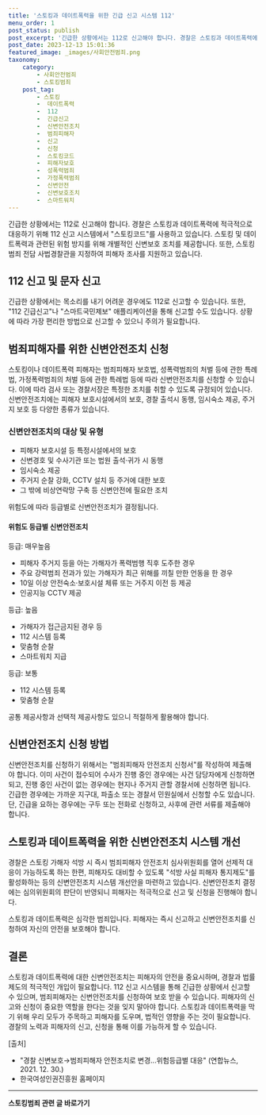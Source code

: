 ```yaml
---
title: '스토킹과 데이트폭력을 위한 긴급 신고 시스템 112'
menu_order: 1
post_status: publish
post_excerpt: '긴급한 상황에서는 112로 신고해야 합니다. 경찰은 스토킹과 데이트폭력에 적극적으로 대응하기 위해 112 신고 시스템에서  스토킹코드 를 사용하고 있습니다. 스토킹 및 데이트폭력과 관련된 위험 방지를 위해 개별적인 신변보호 조치를 제공합니다. 또한, 스토킹범죄 전담 사법경찰관을 지정하여 피해자 조사를 지원하고 있습니다.'
post_date: 2023-12-13 15:01:36
featured_image: _images/사회안전범죄.png
taxonomy:
    category:
        - 사회안전범죄
        - 스토킹범죄
    post_tag:
        - 스토킹
        -  데이트폭력
        -  112
        -  긴급신고
        -  신변안전조치
        -  범죄피해자
        -  신고
        -  신청
        -  스토킹코드
        -  피해자보호
        -  성폭력범죄
        -  가정폭력범죄
        -  신변안전
        -  신변보호조치
        -  스마트워치
---
```



긴급한 상황에서는 112로 신고해야 합니다. 경찰은 스토킹과 데이트폭력에 적극적으로 대응하기 위해 112 신고 시스템에서 "스토킹코드"를 사용하고 있습니다. 스토킹 및 데이트폭력과 관련된 위험 방지를 위해 개별적인 신변보호 조치를 제공합니다. 또한, 스토킹범죄 전담 사법경찰관을 지정하여 피해자 조사를 지원하고 있습니다.

## 112 신고 및 문자 신고

긴급한 상황에서는 목소리를 내기 어려운 경우에도 112로 신고할 수 있습니다. 또한, "112 긴급신고"나 "스마트국민제보" 애플리케이션을 통해 신고할 수도 있습니다. 상황에 따라 가장 편리한 방법으로 신고할 수 있으니 주의가 필요합니다.

## 범죄피해자를 위한 신변안전조치 신청

스토킹이나 데이트폭력 피해자는 범죄피해자 보호법, 성폭력범죄의 처벌 등에 관한 특례법, 가정폭력범죄의 처벌 등에 관한 특례법 등에 따라 신변안전조치를 신청할 수 있습니다. 이에 따라 검사 또는 경찰서장은 특정한 조치를 취할 수 있도록 규정되어 있습니다. 신변안전조치에는 피해자 보호시설에서의 보호, 경찰 출석시 동행, 임시숙소 제공, 주거지 보호 등 다양한 종류가 있습니다.

### 신변안전조치의 대상 및 유형

- 피해자 보호시설 등 특정시설에서의 보호
- 신변경호 및 수사기관 또는 법원 출석·귀가 시 동행
- 임시숙소 제공
- 주거지 순찰 강화, CCTV 설치 등 주거에 대한 보호
- 그 밖에 비상연락망 구축 등 신변안전에 필요한 조치

위험도에 따라 등급별로 신변안전조치가 결정됩니다.

#### 위험도 등급별 신변안전조치

등급: 매우높음
- 피해자 주거지 등을 아는 가해자가 폭력범행 직후 도주한 경우
- 주요 강력범죄 전과가 있는 가해자가 최근 위해를 끼칠 만한 언동을 한 경우
- 10일 이상 안전숙소·보호시설 체류 또는 거주지 이전 등 제공
- 인공지능 CCTV 제공

등급: 높음
- 가해자가 접근금지된 경우 등
- 112 시스템 등록
- 맞춤형 순찰
- 스마트워치 지급

등급: 보통
- 112 시스템 등록
- 맞춤형 순찰

공통 제공사항과 선택적 제공사항도 있으니 적절하게 활용해야 합니다.

## 신변안전조치 신청 방법

신변안전조치를 신청하기 위해서는 "범죄피해자 안전조치 신청서"를 작성하여 제출해야 합니다. 이미 사건이 접수되어 수사가 진행 중인 경우에는 사건 담당자에게 신청하면 되고, 진행 중인 사건이 없는 경우에는 현지나 주거지 관할 경찰서에 신청하면 됩니다. 긴급한 경우에는 가까운 지구대, 파출소 또는 경찰서 민원실에서 신청할 수도 있습니다. 단, 긴급을 요하는 경우에는 구두 또는 전화로 신청하고, 사후에 관련 서류를 제출해야 합니다.

## 스토킹과 데이트폭력을 위한 신변안전조치 시스템 개선

경찰은 스토킹 가해자 석방 시 즉시 범죄피해자 안전조치 심사위원회를 열어 선제적 대응이 가능하도록 하는 한편, 피해자도 대비할 수 있도록 "석방 사실 피해자 통지제도"를 활성화하는 등의 신변안전조치 시스템 개선안을 마련하고 있습니다. 신변안전조치 결정에는 심의위원회의 판단이 반영되니 피해자는 적극적으로 신고 및 신청을 진행해야 합니다.

스토킹과 데이트폭력은 심각한 범죄입니다. 피해자는 즉시 신고하고 신변안전조치를 신청하여 자신의 안전을 보호해야 합니다.

## 결론

스토킹과 데이트폭력에 대한 신변안전조치는 피해자의 안전을 중요시하며, 경찰과 법률 제도의 적극적인 개입이 필요합니다. 112 신고 시스템을 통해 긴급한 상황에서 신고할 수 있으며, 범죄피해자는 신변안전조치를 신청하여 보호 받을 수 있습니다. 피해자의 신고와 신청이 중요한 역할을 한다는 것을 잊지 말아야 합니다. 스토킹과 데이트폭력을 막기 위해 우리 모두가 주목하고 피해자를 도우며, 법적인 영향을 주는 것이 필요합니다. 경찰의 노력과 피해자의 신고, 신청을 통해 이를 가능하게 할 수 있습니다.

[출처]
- "경찰 신변보호→범죄피해자 안전조치로 변경...위험등급별 대응" (연합뉴스, 2021. 12. 30.)
- 한국여성인권진흥원 홈페이지
<!-- wp:separator -->
<hr class="wp-block-separator has-alpha-channel-opacity"/>
<!-- /wp:separator -->

<!-- wp:group {"backgroundColor":"base","layout":{"type":"constrained"}} -->
<div class="wp-block-group has-base-background-color has-background"><!-- wp:paragraph {"align":"center","fontSize":"medium"} -->
<p class="has-text-align-center has-large-font-size"><strong>스토킹범죄 관련 글 바로가기</strong></p>
<!-- /wp:paragraph -->


<!-- wp:latest-posts
{"categories":[{"id":31440,"count":19,"description":"","link":"https://uknowlaw.com/category/%ec%8a%a4%ed%86%a0%ed%82%b9%eb%b2%94%ec%a3%84/","name":"스토킹범죄","slug":"스토킹범죄","taxonomy":"category","parent":0,"meta":[],"_links":{"self":[{"href":"https://uknowlaw.com/wp-json/wp/v2/categories/31440"}],"collection":[{"href":"https://uknowlaw.com/wp-json/wp/v2/categories"}],"about":[{"href":"https://uknowlaw.com/wp-json/wp/v2/taxonomies/category"}],"wp:post_type":[{"href":"https://uknowlaw.com/wp-json/wp/v2/posts?categories=31440"}],"curies":[{"name":"wp","href":"https://api.w.org/{rel}","templated":true}]}}],"postsToShow":100,"excerptLength":28,"postLayout":"grid","columns":2,"featuredImageAlign":"left","featuredImageSizeSlug":"large","fontSize":"small"} /--></div>
<!-- /wp:group -->